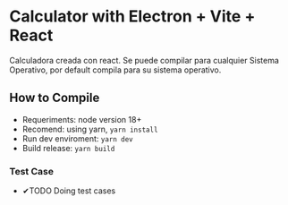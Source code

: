 # Calculator with Electron + Vite + React

Calculadora creada con react. Se puede compilar para cualquier Sistema Operativo, por default compila para su sistema operativo.

## How to Compile

-   Requeriments: node version 18+
-   Recomend: using yarn, `yarn install`
-   Run dev enviroment: `yarn dev`
-   Build release: `yarn build`

### Test Case

-   ✔TODO Doing test cases
